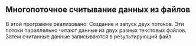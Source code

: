 ## Многопоточное считывание данных из файлов
В этой программе реализовано:
    Создание и запуск двух потоков.
    Эти потоки параллельно читают данные из двух разных текстовых файлов.
    Затем считанные данные записываются в результирующий файл
